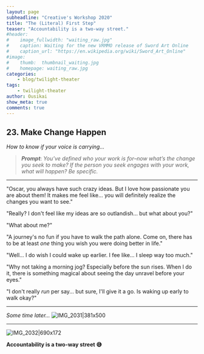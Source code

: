 ```yaml
---
layout: page
subheadline: "Creative's Workshop 2020"
title: "The (Literal) First Step"
teaser: "Accountability is a two-way street."
#header:
#    image_fullwidth: "waiting_raw.jpg"
#    caption: Waiting for the new VRMMO release of Sword Art Online
#    caption_url: "https://en.wikipedia.org/wiki/Sword_Art_Online"
#image:
#    thumb:  thumbnail_waiting.jpg
#    homepage: waiting_raw.jpg
categories:
    - blog/twilight-theater
tags:
    - twilight-theater
author: Ousikai
show_meta: true
comments: true
---
```

## 23. Make Change Happen
*How to know if your voice is carrying…*

> ***Prompt***: *You’ve defined who your work is for–now what’s the change you seek to make? If the person you seek engages with your work, what will happen? Be specific.*

----

"Oscar, you always have such crazy ideas. But I love how passionate you are about them! It makes me feel like... you will definitely realize the changes you want to see."

"Really? I don't feel like my ideas are so outlandish... but what about you?"

"What about me?"

"A journey's no fun if you have to walk the path alone. Come on, there has to be at least *one* thing you wish you were doing better in life."

"Well... I do wish I could wake up earlier. I fee like... I sleep way too much."

"Why not taking a morning jog? Especially before the sun rises. When I do it, there is something magical about seeing the day unravel before your eyes."

"I don't really *run* per say... but sure, I'll give it a go. Is waking up early to walk okay?"

---
*Some time later...*
![IMG_2031|381x500](upload://klkG6jjUWB4GkhhenZ5dUQOS7Jv.jpeg) 

---
![IMG_2032|690x172](upload://v9n1RAbBdGu1gFysARw5OQWa2ES.jpeg) 

**Accountability is a two-way street :sweat_smile:**
